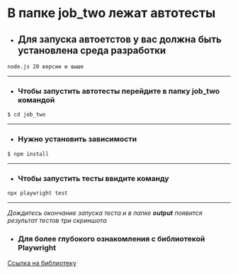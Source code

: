 # В папке job_two лежат автотесты 

- ## Для запуска автоетстов у вас должна быть установлена среда разработки
```
node.js 20 версии и выше
```
---
- ### Чтобы запустить автотесты перейдите в папку job_two командой
```
$ cd job_two
```
---
- ### Нужно установить зависимости 
```
$ npm install
```
---
- ### Чтобы запустить тесты ввидите команду 
```
npx playwright test
```
---
_Дождитесь окончание запуска теста и в папке **output** появится результат тестов 
три скриншота_

- ### Для более глубокого ознакомления с библиотекой Playwright
[Ссылка на библиотеку](https://playwright.dev/docs/test-timeouts#:~:text=Change%20timeout%20for%20beforeAll%20%2F%20afterAll,setTimeout()%20inside%20the%20hook.&text=%2F%2F%20Set%20timeout%20for%20this%20hook.) 
